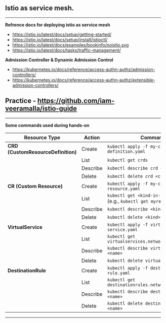 ## Istio as service mesh.

---
**Refrence docs for deploying istio as service mesh**
  - https://istio.io/latest/docs/setup/getting-started/
  - https://istio.io/latest/docs/setup/install/istioctl/
  - https://istio.io/latest/docs/examples/bookinfo/noistio.svg
  - https://istio.io/latest/docs/tasks/traffic-management/

**Admission Controller & Dynamic Admission Control**
  - https://kubernetes.io/docs/reference/access-authn-authz/admission-controllers/
  - https://kubernetes.io/docs/reference/access-authn-authz/extensible-admission-controllers/
  
**Practice**
    - https://github.com/iam-veeramalla/istio-guide
  ---

---

**Some commands used during hands-on**

| **Resource Type**                  | **Action** | **Command**                                                          |
| ---------------------------------- | ---------- | -------------------------------------------------------------------- |
| **CRD (CustomResourceDefinition)** | Create     | `kubectl apply -f my-crd-definition.yaml`                            |
|                                    | List       | `kubectl get crds`                                                   |
|                                    | Describe   | `kubectl describe crd <crd-name>`                                    |
|                                    | Delete     | `kubectl delete crd <crd-name>`                                      |
| **CR (Custom Resource)**           | Create     | `kubectl apply -f my-custom-resource.yaml`                           |
|                                    | List       | `kubectl get <kind-in-lowercase>`  (e.g., `kubectl get myresources`) |
|                                    | Describe   | `kubectl describe <kind> <name>`                                     |
|                                    | Delete     | `kubectl delete <kind> <name>`                                       |
| **VirtualService**                 | Create     | `kubectl apply -f virtual-service.yaml`                              |
|                                    | List       | `kubectl get virtualservices.networking.istio.io`                    |
|                                    | Describe   | `kubectl describe virtualservice <name>`                             |
|                                    | Delete     | `kubectl delete virtualservice <name>`                               |
| **DestinationRule**                | Create     | `kubectl apply -f destination-rule.yaml`                             |
|                                    | List       | `kubectl get destinationrules.networking.istio.io`                   |
|                                    | Describe   | `kubectl describe destinationrule <name>`                            |
|                                    | Delete     | `kubectl delete destinationrule <name>`                              |

--- 
